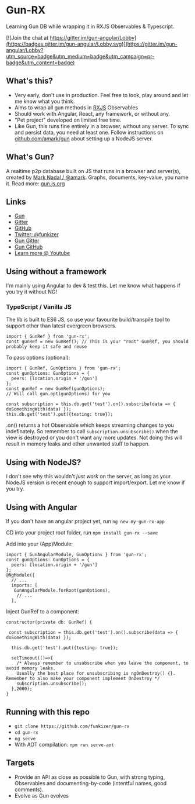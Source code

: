 # Gun-RX
Learning Gun DB while wrapping it in RXJS Observables & Typescript.

[![Join the chat at https://gitter.im/gun-angular/Lobby](https://badges.gitter.im/gun-angular/Lobby.svg)](https://gitter.im/gun-angular/Lobby?utm_source=badge&utm_medium=badge&utm_campaign=pr-badge&utm_content=badge)

## What's this?

- Very early, don't use in production. Feel free to look, play around and let me know what you think.
- Aims to wrap all gun methods in [RXJS](https://github.com/reactivex/rxjs) Observables
- Should work with Angular, React, any framework, or without any. 
- "Pet project" developed on limited free time.
- Like Gun, this runs fine entirely in a browser, without any server. To sync and persist data, you need at least one. Follow instructions on [github.com/amark/gun](https://github.com/amark/gun) about setting up a NodeJS server.

## What's Gun?
A realtime p2p database built on JS that runs in a browser and server(s), created by [Mark Nadal / @amark](https://github.com/amark). Graphs, documents, key-value, you name it. Read more: [gun.js.org](http://gun.js.org)

## Links
- [Gun](http://gun.js.org)
- [Gitter](https://gitter.im/gun-rx)
- [GitHub](https://github.com/funkizer/gun-rx)
- [Twitter: @funkizer](https://twitter.com/funkizer)
- [Gun Gitter](https://gitter.im/amark/gun)
- [Gun GitHub](https://github.com/amark/gun)
- [Learn more @ Youtube](https://www.youtube.com/results?search_query=mark+nadal)

## Using without a framework
I'm mainly using Angular to dev & test this. Let me know what happens if you try it without NG!

### TypeScript / Vanilla JS
The lib is built to ES6 JS, so use your favourite build/transpile tool to support other than latest evergreen browsers.

```
import { GunRef } from 'gun-rx';
const gunRef = new GunRef(); // This is your "root" GunRef, you should probably keep it safe and reuse
```
To pass options (optional):
```
import { GunRef, GunOptions } from 'gun-rx';
const gunOptions: GunOptions = {
  peers: [location.origin + '/gun']
};
const gunRef = new GunRef(gunOptions);
// Will call gun.opt(gunOptions) for you
```

```
const subscription = this.db.get('test').on().subscribe(data => { doSomethingWith(data) });
this.db.get('test').put({testing: true});
```

.on() returns a hot Observable which keeps streaming changes to you indefinately. So remember to call `subscription.unsubscribe()` when the view is destroyed or you don't want any more updates. Not doing this will result in memory leaks and other unwanted stuff to happen.

## Using with NodeJS?
I don't see why this wouldn't *just work* on the server, as long as your NodeJS version is recent enough to support import/export. Let me know if you try.

## Using with Angular
If you don't have an angular project yet, run `ng new my-gun-rx-app`

CD into your project root folder, run `npm install gun-rx --save`

Add into your (App)Module:

```
import { GunAngularModule, GunOptions } from 'gun-rx';
const gunOptions: GunOptions = {
  peers: [location.origin + '/gun']
};
@NgModule({
  // ...
  imports: [
   GunAngularModule.forRoot(gunOptions),
    // ...
  ],
```

Inject GunRef to a component:

```  
constructor(private db: GunRef) { 

 const subscription = this.db.get('test').on().subscribe(data => { doSomethingWith(data) });

  this.db.get('test').put({testing: true});

  setTimeout(()=>{
    /* Always remember to unsubscribe when you leave the component, to avoid memory leaks.
    Usually the best place for unsubscribing is ngOnDestroy() {}. Remember to also make your component implement OnDestroy */
    subscription.unsubscribe();
  },2000);
} 
```

## Running with this repo
- `git clone https://github.com/funkizer/gun-rx`
- `cd gun-rx`
- `ng serve` 
- With AOT compilation: `npm run serve-aot`

## Targets

- Provide an API as close as possible to Gun, with strong typing, Observables and documenting-by-code (intentful names, good comments).
- Evolve as Gun evolves